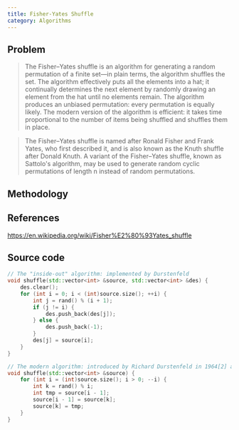 ```yaml
---
title: Fisher-Yates Shuffle
category: Algorithms
---
```

## Problem
>The Fisher–Yates shuffle is an algorithm for generating a random permutation of a finite set—in plain terms, the algorithm shuffles the set. The algorithm effectively puts all the elements into a hat; it continually determines the next element by randomly drawing an element from the hat until no elements remain. The algorithm produces an unbiased permutation: every permutation is equally likely. The modern version of the algorithm is efficient: it takes time proportional to the number of items being shuffled and shuffles them in place.

>The Fisher–Yates shuffle is named after Ronald Fisher and Frank Yates, who first described it, and is also known as the Knuth shuffle after Donald Knuth. A variant of the Fisher–Yates shuffle, known as Sattolo's algorithm, may be used to generate random cyclic permutations of length n instead of random permutations.

## Methodology

## References
https://en.wikipedia.org/wiki/Fisher%E2%80%93Yates_shuffle

## Source code
```C++
// The "inside-out" algorithm: implemented by Durstenfeld
void shuffle(std::vector<int> &source, std::vector<int> &des) {
    des.clear();
    for (int i = 0; i < (int)source.size(); ++i) {
        int j = rand() % (i + 1);
        if (j != i) {
            des.push_back(des[j]);
        } else {
            des.push_back(-1);
        }
        des[j] = source[i];
    }
}

// The modern algorithm: introduced by Richard Durstenfeld in 1964[2] and popularized by Donald E. Knuth in The Art of Computer Programming as "Algorithm P"
void shuffle(std::vector<int> &source) {
    for (int i = (int)source.size(); i > 0; --i) {
        int k = rand() % i;
        int tmp = source[i - 1];
        source[i - 1] = source[k];
        source[k] = tmp;
    }
}
```
